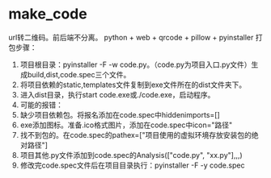 # make_code
url转二维码。前后端不分离。
python + web + qrcode + pillow + pyinstaller
打包步骤：
1. 项目根目录：pyinstaller -F -w code.py。（code.py为项目入口.py文件）生成build,dist,code.spec三个文件。
2. 将项目依赖的static,templates文件复制到exe文件所在的dist文件夹下。
3. 进入dist目录，执行start code.exe或./code.exe，启动程序。
4. 可能的报错：
  1. 缺少项目依赖包。将报名添加在code.spec中hiddenimports=[]
  2. exe添加图标。准备.ico格式图片，添加在code.spec中icon="路径"
  3. 找不到包的。在code.spec的pathex=["项目使用的虚拟环境存放安装包的绝对路径"]
  4. 项目其他.py文件添加到code.spec的Analysis(["code.py", "xx.py"],,,)
5. 修改完code.spec文件后在项目目录执行：pyinstaller -F -y code.spec
